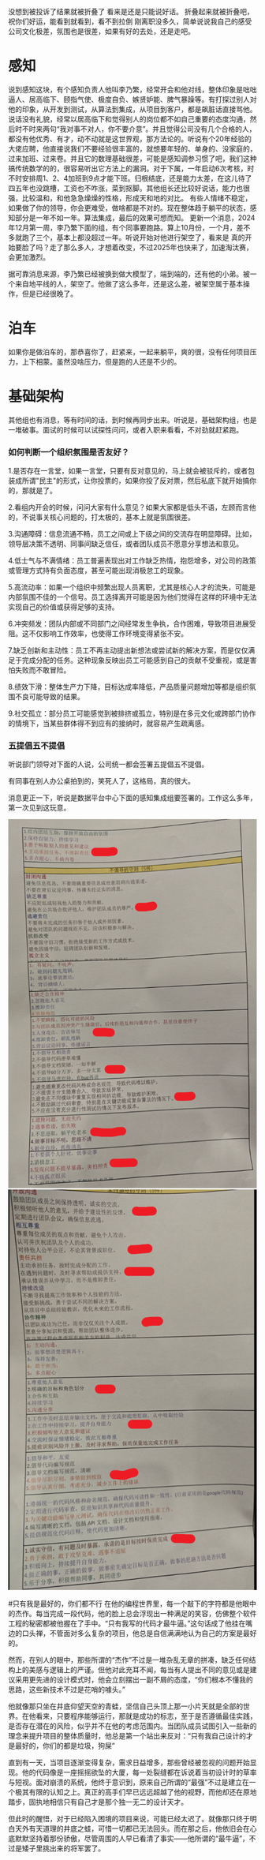 没想到被投诉了结果就被折叠了 看来是还是只能说好话。 折叠起来就被折叠吧，祝你们好运，能看到就看到，看不到拉倒
刚离职没多久，简单说说我自己的感受 公司文化极差，氛围也是很差，如果有好的去处，还是走吧。

# 感知

说到感知这块，有个感知负责人他叫李乃繁，经常开会和他对线，整体印象是咄咄逼人、居高临下、颐指气使、极度自负、嫉贤妒能、脾气暴躁等。有打探过别人对他的印象，从开发到测试，从算法到集成，从项目到客户，都是飙脏话直接骂他。说话没有礼貌，经常以居高临下和觉得别人的岗位都不如自己重要的态度沟通，然后时不时来两句“我对事不对人，你不要介意”。并且觉得公司没有几个合格的人，都没有他优秀、有才，动不动就是这世界观，那方法论的。听说有个20年经验的大佬应聘，他直接说我们不要经验很丰富的，就想要年轻的、单身的、没家庭的，过来加班、过来卷。并且它的数理基础很差，可能是感知调参习惯了吧，我们这种搞传统数学的的，很容易听出它方法上的漏洞。对于下属，一年启动6次考核，时不时安排周1、2、4加班到9点才能下班。归根结底，还是能力太差，在这儿待了四五年也没跳槽，工资也不咋涨，菜到抠脚。其他组长还比较好说话，能力也很强，比较温和，和他急急燥燥的性格，形成天和地的对比。 有些人情绪不稳定，如果做了你的领导，你会更难受，做啥都是不对的。现在整体趋于躺平的状态，感知部分是一年不如一年。算法集成，最后的效果可想而知。 更新一个消息，2024年12月第一周，李乃繁下面的组，有个同事要跑路。算上10月份，一个月，差不多就跑了三个，基本上都没超过一年。听说开始对他进行架空了，看来是 真的开始要脸了吗？走了那么多人，才想着改变，不过2025年也快来了，加速淘汰赛，会更加激烈。

据可靠消息来源，李乃繁已经被换到做大模型了，端到端的，还有他的小弟。被一个来自地平线的人，架空了。他做了这么多年，还是这么差，被架空属于基本操作，但是已经很晚了。

# 泊车

如果你是做泊车的，那恭喜你了，赶紧来，一起来躺平，爽的很，没有任何项目压力，上下相蒙。虽然没啥压力，但是跑的人还是不少的。

# 基础架构

其他组也有消息，等有时间的话，到时候再同步出来。听说是，基础架构组，也是一堆破事。面试的时候可以试探性问问，或者入职来看看，不对劲就赶紧跑。 

### 如何判断一个组织氛围是否友好？

 1.是否存在一言堂，如果一言堂，只要有反对意见的，马上就会被驳斥的，或者包装成所谓"民主"的形式，让你投票的，如果你投了反对票，然后私底下就开始搞你的，那就是了。

 2.看组内开会的时候，问问大家有什么意见？如果大家都是低头不语，左顾而言他的，不说事关核心问题的，打太极的，基本上就是氛围很差。

 3.沟通障碍：信息流通不畅，员工之间或上下级之间的交流存在明显障碍。比如，领导层决策不透明、同事间缺乏信任，或者团队成员不愿意分享想法和意见。

 4.低士气与不满情绪：员工普遍表现出对工作缺乏热情，抱怨增多，对公司的政策或管理方式持有负面态度，甚至可能出现消极怠工的现象。

 5.高流动率：如果一个组织中频繁出现人员离职，尤其是核心人才的流失，可能是内部氛围不佳的一个信号。员工选择离开可能是因为他们觉得在这样的环境中无法实现自己的价值或获得足够的支持。

 6.冲突频发：团队内部或不同部门之间经常发生争执，合作困难，导致项目进展受阻。这不仅影响工作效率，也使得工作环境变得紧张不安。

 7.缺乏创新和主动性：员工不再主动提出新想法或尝试新的解决方案，而是仅仅满足于完成分配的任务。这种现象反映出员工可能感到自己的贡献不受重视，或是害怕失败而不敢冒险。

 8.绩效下滑：整体生产力下降，目标达成率降低，产品质量问题增加等都是组织氛围不良可能导致的结果。

 9.社交孤立：部分员工可能感觉到被排挤或孤立，特别是在多元文化或跨部门协作的情境下，当某些群体得不到应有的接纳时，就容易产生疏离感。

 

  ### 五提倡五不提倡

 听说部门领导对下面的人说，公司统一都会签署五提倡五不提倡。

 有同事在别人办公桌拍到的，笑死人了，这格局，真的很大。

 消息更正一下，听说是数据平台中心下面的感知集成组要签署的。工作这么多年，第一次见到这玩意。


![Raw GitHub Image](https://raw.githubusercontent.com/nullmaxdata/picture/main/1.png)
![Raw GitHub Image](https://raw.githubusercontent.com/nullmaxdata/picture/main/2.png)

#只有我是最好的，你们都不行
在他的编程世界里，每一个敲下的字符都是他眼中的杰作。每当完成一段代码，他的脸上总会浮现出一种满足的笑容，仿佛整个软件工程的秘密都被他握在了手中。“只有我写的代码才最牛逼。”这句话成了他挂在嘴边的口头禅，不管面对多么复杂的项目，他总是自信满满地认为自己的方案是最好的。

然而，在别人的眼中，那些所谓的“杰作”不过是一堆杂乱无章的拼凑，缺乏任何结构上的美感与逻辑上的严谨。但他对此充耳不闻，每当有人提出不同的意见或是建议采用更先进的设计模式时，他会立刻摆出一副不屑的态度，“你们根本不懂我的思路，这些新技术不过是花哨的噱头。”

他就像那只坐在井底仰望天空的青蛙，坚信自己头顶上那一小片天就是全部的世界。在他看来，只要程序能够运行，那就是成功的标志，至于是否遵循最佳实践，是否存在潜在的风险，似乎并不在他的考虑范围内。当团队成员试图引入一些新的理念来提升项目的整体质量时，他总是第一个站出来反对：“只有我自己设计的才是最好的，你们的都是垃圾，狗屎”

直到有一天，当项目逐渐变得复杂，需求日益增多，那些曾经被忽视的问题开始显现。他的代码像是一座摇摇欲坠的大厦，每一处裂缝都在诉说着当初设计时的草率与短视。面对崩溃的系统，他终于意识到，原来自己所谓的“最强”不过是建立在一个极其有限的认知之上。真正的高手们早已远远超越了他的视野，而他却还在原地踏步，固执地相信只有自己才是那个独一无二的设计天才。

但此时的醒悟，对于已经陷入困境的项目来说，可能已经太迟了。就像那只终于明白天外有天道理的井底之蛙，可惜一切都已无法回头。而在那之后，他依旧会在心底默默坚持着那份骄傲，尽管周围的人早已看清了事实——他所谓的“最牛逼”，不过是矮子里挑出来的将军罢了。


